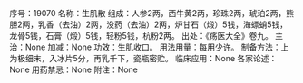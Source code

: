 序号：19070
名称：生肌散
组成：人参2两，西牛黄2两，珍珠2两，琥珀2两，熊胆2两，乳香（去油）2两，没药（去油）2两，炉甘石（煅）5钱，海螵蛸5钱，龙骨5钱，石膏（煅）5钱，轻粉5钱，杭粉2两。
出处：《疡医大全》卷九。
主治：None
加减：None
功效：生肌收口。
用法用量：每用少许。
制备方法：上为极细末，入冰片5分，再乳千下，瓷瓶密贮。
临床应用：None
各家论述：None
用药禁忌：None
附注：None
